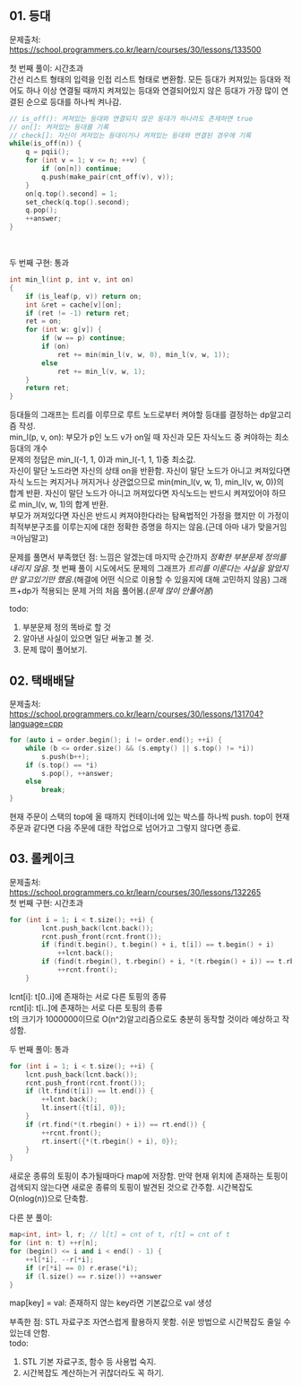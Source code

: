 ## 01. 등대 ##
문제출처: https://school.programmers.co.kr/learn/courses/30/lessons/133500

첫 번째 풀이: 시간초과  
간선 리스트 형태의 입력을 인접 리스트 형태로 변환함. 모든 등대가 켜져있는 등대와 적어도 하나 이상 연결될 때까지 켜져있는 등대와 연결되어있지 않은 등대가 가장 많이 연결된 순으로 등대를 하나씩 켜나감.
``` C++
// is_off(): 켜져있는 등대와 연결되지 않은 등대가 하나라도 존재하면 true
// on[]: 켜져있는 등대를 기록
// check[]: 자신이 켜져있는 등대이거나 켜져있는 등대와 연결된 경우에 기록
while(is_off(n)) {
    q = pqii();
    for (int v = 1; v <= n; ++v) {
        if (on[n]) continue;
        q.push(make_pair(cnt_off(v), v));
    }
    on[q.top().second] = 1;
    set_check(q.top().second);
    q.pop();
    ++answer;
}
```
<br>

두 번째 구현: 통과
``` C++
int min_l(int p, int v, int on)
{
    if (is_leaf(p, v)) return on;
    int &ret = cache[v][on];
    if (ret != -1) return ret;
    ret = on;
    for (int w: g[v]) {
        if (w == p) continue;
        if (on)
            ret += min(min_l(v, w, 0), min_l(v, w, 1));
        else
            ret += min_l(v, w, 1);
    }
    return ret;
}
```
등대들의 그래프는 트리를 이루므로 루트 노드로부터 켜야할 등대를 결정하는 dp알고리즘 작성.  
min_l(p, v, on): 부모가 p인 노드 v가 on일 때 자신과 모든 자식노드 중 켜야하는 최소 등대의 개수  
문제의 정답은 min_l(-1, 1, 0)과 min_l(-1, 1, 1)중 최소값.  
자신이 말단 노드라면 자신의 상태 on을 반환함. 자신이 말단 노드가 아니고 켜져있다면 자식 노드는 켜지거나 꺼지거나 상관없으므로 min(min_l(v, w, 1), min_l(v, w, 0))의 합계 반환. 자신이 말단 노드가 아니고 꺼져있다면 자식노드는 반드시 켜져있어야 하므로 min_l(v, w, 1)의 합계 반환.  
부모가 꺼져있다면 자신은 반드시 켜져야한다라는 탐욕법적인 가정을 했지만 이 가정이 최적부분구조를 이루는지에 대한 정확한 증명을 하지는 않음.(근데 아마 내가 맞을거임ㅋ아님말고)
<br>

문제를 풀면서 부족했던 점: 느낌은 알겠는데 마지막 순간까지 *정확한 부분문제 정의를 내리지 않음*. 첫 번째 풀이 시도에서도 문제의 그래프가 *트리를 이룬다는 사실을 알았지만 알고있기만 했음*.(해결에 어떤 식으로 이용할 수 있을지에 대해 고민하지 않음) 그래프+dp가 적용되는 문제 거의 처음 풀어봄.(*문제 많이 안풀어봄*)  

todo:
1. 부분문제 정의 똑바로 할 것
2. 알아낸 사실이 있으면 일단 써놓고 볼 것.
3. 문제 많이 풀어보기.

## 02. 택배배달 ##
문제출처: https://school.programmers.co.kr/learn/courses/30/lessons/131704?language=cpp  
``` C++
for (auto i = order.begin(); i != order.end(); ++i) {
    while (b <= order.size() && (s.empty() || s.top() != *i))
        s.push(b++);
    if (s.top() == *i)
        s.pop(), ++answer;
    else
        break;
}
```
현재 주문이 스택의 top에 올 때까지 컨테이너에 있는 박스를 하나씩 push. top이 현재 주문과 같다면 다음 주문에 대한 작업으로 넘어가고 그렇지 않다면 종료.

## 03. 롤케이크 ##
문제출처: https://school.programmers.co.kr/learn/courses/30/lessons/132265  
첫 번째 구현: 시간초과
``` C++
for (int i = 1; i < t.size(); ++i) {
        lcnt.push_back(lcnt.back());
        rcnt.push_front(rcnt.front());
        if (find(t.begin(), t.begin() + i, t[i]) == t.begin() + i)
            ++lcnt.back();
        if (find(t.rbegin(), t.rbegin() + i, *(t.rbegin() + i)) == t.rbegin() + i)
            ++rcnt.front();
    }
```
lcnt[i]: t[0..i]에 존재하는 서로 다른 토핑의 종류  
rcnt[i]: t[i..]에 존재하는 서로 다른 토핑의 종류  
t의 크기가 1000000이므로 O(n^2)알고리즘으로도 충분히 동작할 것이라 예상하고 작성함.
<br>

두 번째 풀이: 통과
``` C++
for (int i = 1; i < t.size(); ++i) {
    lcnt.push_back(lcnt.back());
    rcnt.push_front(rcnt.front());
    if (lt.find(t[i]) == lt.end()) {
        ++lcnt.back();
        lt.insert({t[i], 0});
    }
    if (rt.find(*(t.rbegin() + i)) == rt.end()) {
        ++rcnt.front();
        rt.insert({*(t.rbegin() + i), 0});
    }
}
```
새로운 종류의 토핑이 추가될때마다 map에 저장함. 만약 현재 위치에 존재하는 토핑이 검색되지 않는다면 새로운 종류의 토핑이 발견된 것으로 간주함. 시간복잡도 O(nlog(n))으로 단축함.
<br>

다른 분 풀이:
```C++
map<int, int> l, r; // l[t] = cnt of t, r[t] = cnt of t
for (int n: t) ++r[n];
for (begin() <= i and i < end() - 1) {
    ++l[*i], --r[*i];
    if (r[*i] == 0) r.erase(*i);
    if (l.size() == r.size()) ++answer
}
```
map[key] = val: 존재하지 않는 key라면 기본값으로 val 생성
<br>

부족한 점: STL 자료구조 자연스럽게 활용하지 못함. 쉬운 방법으로 시간복잡도 줄일 수 있는데 안함.  
todo:
1. STL 기본 자료구조, 함수 등 사용법 숙지.
2. 시간복잡도 계산하는거 귀찮더라도 꼭 하기.